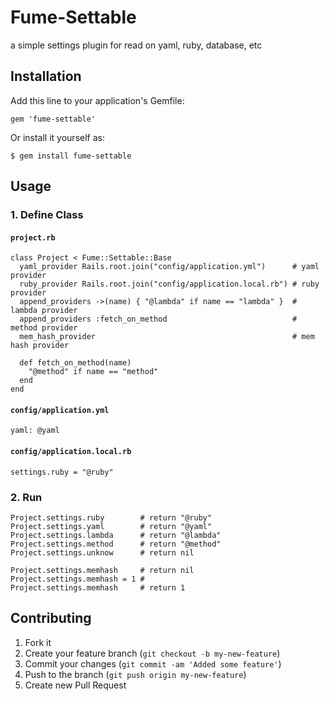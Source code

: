 # Fume-Settable

a simple settings plugin for read on yaml, ruby, database, etc

## Installation

Add this line to your application's Gemfile:

	gem 'fume-settable'

Or install it yourself as:

	$ gem install fume-settable

## Usage

### 1. Define Class

#### `project.rb`
	class Project < Fume::Settable::Base
	  yaml_provider Rails.root.join("config/application.yml")      # yaml provider
	  ruby_provider Rails.root.join("config/application.local.rb") # ruby provider
	  append_providers ->(name) { "@lambda" if name == "lambda" }  # lambda provider
	  append_providers :fetch_on_method                            # method provider
	  mem_hash_provider                                            # mem hash provider
	  
	  def fetch_on_method(name)
	    "@method" if name == "method"
	  end
	end

#### `config/application.yml`
	yaml: @yaml

#### `config/application.local.rb`
	settings.ruby = "@ruby"

### 2. Run

	Project.settings.ruby        # return "@ruby"
	Project.settings.yaml        # return "@yaml"
	Project.settings.lambda      # return "@lambda"
	Project.settings.method      # return "@method"
	Project.settings.unknow      # return nil
	
	Project.settings.memhash     # return nil
	Project.settings.memhash = 1 # 
	Project.settings.memhash     # return 1

## Contributing

1. Fork it
2. Create your feature branch (`git checkout -b my-new-feature`)
3. Commit your changes (`git commit -am 'Added some feature'`)
4. Push to the branch (`git push origin my-new-feature`)
5. Create new Pull Request
